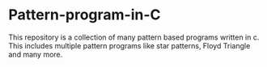 # Pattern-program-in-C
This repository is a collection of many pattern based programs written in c. This includes multiple pattern programs like star patterns, Floyd Triangle and many more.
